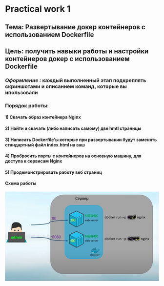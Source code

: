# Practical work 1

## Тема: Развертывание докер контейнеров с использованием Dockerfile

## Цель: получить навыки работы и настройки контейнеров докер с использованием Dockerfile

### *Оформление :* каждый выполненный этап подкреплять скриншотами и описанием команд, которые вы ипользовали

### Порядок работы:

#### 1) Скачать образ контейнера Nginx
#### 2) Найти и скачать (либо написать самому) две hmtl страницы
#### 3) Написать Dockerfile'ы которые при развертывании будут заменять стандартный файл index.html на ваш
#### 4) Пробросить порты с контейнеров на основную машину, для доступа к сервисам Nginx
#### 5) Продемонстрировать работу веб страниц

#### Схема работы
<img src="src/img/pr1_1.png"></img>
